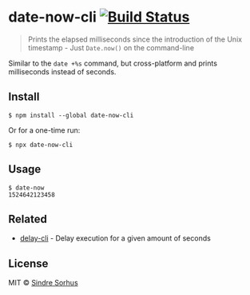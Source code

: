 # date-now-cli [![Build Status](https://travis-ci.org/sindresorhus/date-now-cli.svg?branch=master)](https://travis-ci.org/sindresorhus/date-now-cli)

> Prints the elapsed milliseconds since the introduction of the Unix timestamp - Just `Date.now()` on the command-line

Similar to the `date +%s` command, but cross-platform and prints milliseconds instead of seconds.


## Install

```
$ npm install --global date-now-cli
```

Or for a one-time run:

```
$ npx date-now-cli
```


## Usage

```
$ date-now
1524642123458
```


## Related

- [delay-cli](https://github.com/sindresorhus/delay-cli) - Delay execution for a given amount of seconds


## License

MIT © [Sindre Sorhus](https://sindresorhus.com)
